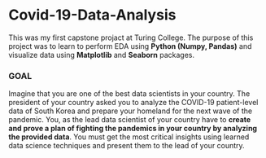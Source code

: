 # Covid-19-Data-Analysis
This was my first capstone projact at Turing College. The purpose of this project was to learn to perform EDA using **Python (Numpy, Pandas)** and visualize data using **Matplotlib** and **Seaborn** packages.

### GOAL
Imagine that you are one of the best data scientists in your country. The president of your country asked you to analyze the COVID-19 patient-level data of South Korea and prepare your homeland for the next wave of the pandemic. You, as the lead data scientist of your country have to __create and prove a plan of fighting the pandemics in your country by analyzing the provided data__. You must get the most critical insights using learned data science techniques and present them to the lead of your country.
